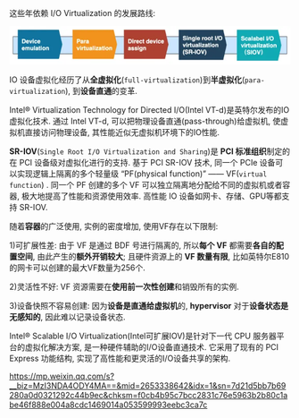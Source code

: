 
这些年依赖 I/O Virtualization 的发展路线:

![2023-02-28-13-27-43.png](./images/2023-02-28-13-27-43.png)

IO 设备虚拟化经历了从**全虚拟化**(`full-virtualization`)到**半虚拟化**(`para-virtualization`), 到**设备直通**的变革. 

Intel® Virtualization Technology for Directed I/O(Intel VT-d)是英特尔发布的IO虚拟化技术. 通过 Intel VT-d, 可以把物理设备直通(pass-through)给虚拟机, 使虚拟机直接访问物理设备, 其性能近似无虚拟机环境下的IO性能. 

**SR-IOV**(`Single Root I/O Virtualization and Sharing`)是 **PCI 标准组织**制定的在 PCI 设备级对虚拟化进行的支持. 基于 PCI SR-IOV 技术, 同一个 PCIe 设备可以实现逻辑上隔离的多个轻量级 “PF(physical function)” —— VF(`virtual function`) . 同一个 PF 创建的多个 VF 可以独立隔离地分配给不同的虚拟机或者容器, 极大地提高了性能和资源使用效率. 高性能 IO 设备如网卡、存储、GPU等都支持 SR-IOV. 

随着**容器**的广泛使用, 实例的密度增加, 使用VF存在以下限制: 

1)可扩展性差: 由于 VF 是通过 BDF 号进行隔离的, 所以**每个 VF** 都需要**各自的配置空间**, 由此产生的**额外开销较大**; 且硬件资源上的 **VF 数量有限**, 比如英特尔E810的网卡可以创建的最大VF数量为256个. 

2)灵活性不好: VF 资源需要在**使用前一次性创建**和销毁所有的实例. 

3)设备快照不容易创建: 因为**设备是直通给虚拟机**的, **hypervisor** 对于**设备状态是无感知的**, 因此难以记录设备状态. 

Intel® Scalable I/O Virtualization(Intel可扩展IOV)是针对下一代 CPU 服务器平台的虚拟化解决方案, 是一种硬件辅助的I/O设备直通技术. 它采用了现有的 PCI Express 功能结构, 实现了高性能和更灵活的I/O设备共享的架构. 

https://mp.weixin.qq.com/s?__biz=MzI3NDA4ODY4MA==&mid=2653338642&idx=1&sn=7d21d5bb7b69280a0d0321292c44b9ec&chksm=f0cb4b95c7bcc2831c76e5963b2b80c1abe46f888e004a8cdc1469014a053599993eebc3ca7c

















